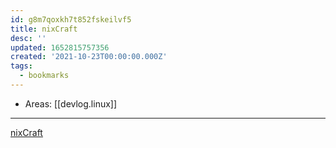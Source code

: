 ```yaml
---
id: g8m7qoxkh7t852fskeilvf5
title: nixCraft
desc: ''
updated: 1652815757356
created: '2021-10-23T00:00:00.000Z'
tags:
  - bookmarks
---
```


- Areas: [[devlog.linux]]

---

[nixCraft](https://www.cyberciti.biz/)
